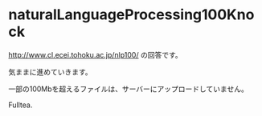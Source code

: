 # naturalLanguageProcessing100Knock

http://www.cl.ecei.tohoku.ac.jp/nlp100/
の回答です。

気ままに進めていきます。

一部の100Mbを超えるファイルは、サーバーにアップロードしていません。

Fulltea.
